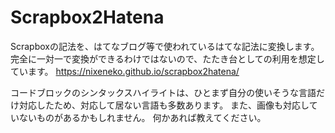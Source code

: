 # Scrapbox2Hatena
Scrapboxの記法を、はてなブログ等で使われているはてな記法に変換します。
完全に一対一で変換ができるわけではないので、たたき台としての利用を想定しています。
https://nixeneko.github.io/scrapbox2hatena/

コードブロックのシンタックスハイライトは、ひとまず自分の使いそうな言語だけ対応したため、対応して居ない言語も多数あります。
また、画像も対応していないものがあるかもしれません。
何かあれば教えてください。
